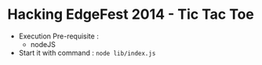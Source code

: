 Hacking EdgeFest 2014 - Tic Tac Toe
====================================

* Execution Pre-requisite : 
  * nodeJS
* Start it with command : ```node lib/index.js```

